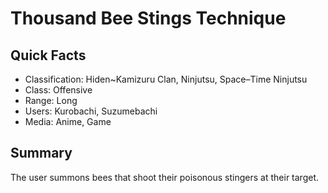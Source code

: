 # Thousand Bee Stings Technique

## Quick Facts
- Classification: Hiden~Kamizuru Clan, Ninjutsu, Space–Time Ninjutsu
- Class: Offensive
- Range: Long
- Users: Kurobachi, Suzumebachi
- Media: Anime, Game

## Summary
The user summons bees that shoot their poisonous stingers at their target.

